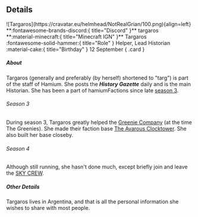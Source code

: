 ## Details
<div class="grid" markdown>
![Targaros](https://cravatar.eu/helmhead/NotRealGrian/100.png){align=left}
**:fontawesome-brands-discord:{ title="Discord" }** targaros<br>
**:material-minecraft:{ title="Minecraft IGN" }** Targaros<br>
:fontawesome-solid-hammer:{ title="Role" } Helper, Lead Historian<br>
:material-cake:{ title="Birthday" } 12 September
{ .card }
</div>

##### About
Targaros (generally and preferably (by herself) shortened to "targ") is part of the staff of Hamium. She posts the ***History Gazette*** daily and is the main Historian. She has been a part of hamiumFactions since late [season 3](../seasons/s3.md).

###### Season 3

During season 3, Targaros greatly helped the [Greenie Company](/factions/gc.md) (at the time The Greenies). She made their faction base [The Avarous Clocktower](/structures/season3/tgbase.md). She also built her base closeby.

###### Season 4

Although still running, she hasn't done much, except briefly join and leave the [SKY CREW](/factions/sc.md).

##### Other Details
Targaros lives in Argentina, and that is all the personal information she wishes to share with most people.
